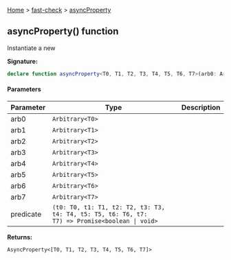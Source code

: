 [Home](/) &gt; [fast-check](../fast-check.md) &gt; [asyncProperty](asyncProperty_8.md)

## asyncProperty() function

Instantiate a new 

<b>Signature:</b>

```typescript
declare function asyncProperty<T0, T1, T2, T3, T4, T5, T6, T7>(arb0: Arbitrary<T0>, arb1: Arbitrary<T1>, arb2: Arbitrary<T2>, arb3: Arbitrary<T3>, arb4: Arbitrary<T4>, arb5: Arbitrary<T5>, arb6: Arbitrary<T6>, arb7: Arbitrary<T7>, predicate: (t0: T0, t1: T1, t2: T2, t3: T3, t4: T4, t5: T5, t6: T6, t7: T7) => Promise<boolean | void>): AsyncProperty<[T0, T1, T2, T3, T4, T5, T6, T7]>;
```

#### Parameters

|  Parameter | Type | Description |
|  --- | --- | --- |
|  arb0 | <code>Arbitrary&lt;T0&gt;</code> |  |
|  arb1 | <code>Arbitrary&lt;T1&gt;</code> |  |
|  arb2 | <code>Arbitrary&lt;T2&gt;</code> |  |
|  arb3 | <code>Arbitrary&lt;T3&gt;</code> |  |
|  arb4 | <code>Arbitrary&lt;T4&gt;</code> |  |
|  arb5 | <code>Arbitrary&lt;T5&gt;</code> |  |
|  arb6 | <code>Arbitrary&lt;T6&gt;</code> |  |
|  arb7 | <code>Arbitrary&lt;T7&gt;</code> |  |
|  predicate | <code>(t0: T0, t1: T1, t2: T2, t3: T3, t4: T4, t5: T5, t6: T6, t7: T7) =&gt; Promise&lt;boolean &#124; void&gt;</code> |  |

<b>Returns:</b>

`AsyncProperty<[T0, T1, T2, T3, T4, T5, T6, T7]>`


